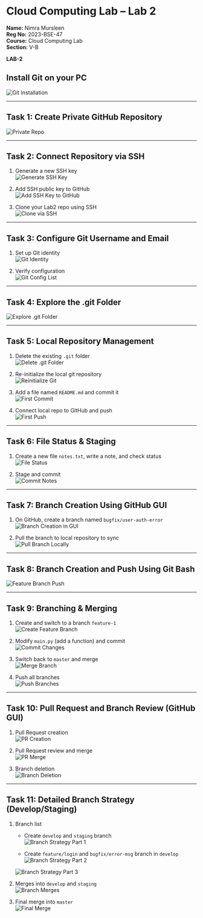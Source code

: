 # Cloud Computing Lab – Lab 2

**Name:** Nimra Mursleen  
**Reg No:** 2023-BSE-47  
**Course:** Cloud Computing Lab  
**Section:** V-B  

**LAB-2**

## Install Git on your PC

![Git Installation](screenshots/git_installation.png)

---

## Task 1: Create Private GitHub Repository

![Private Repo](screenshots/repo_private.png)

---

## Task 2: Connect Repository via SSH

1. Generate a new SSH key  
![Generate SSH Key](screenshots/ssh_keygen.png)

2. Add SSH public key to GitHub  
![Add SSH Key to GitHub](screenshots/github_sshkey.png)

3. Clone your Lab2 repo using SSH  
![Clone via SSH](screenshots/ssh_clone.png)

---

## Task 3: Configure Git Username and Email

1. Set up Git identity  
![Git Identity](screenshots/git_identity.png)

2. Verify configuration  
![Git Config List](screenshots/git_config_list.png)

---

## Task 4: Explore the .git Folder

![Explore .git Folder](screenshots/git_folder.png)

---

## Task 5: Local Repository Management

1. Delete the existing `.git` folder  
![Delete .git Folder](screenshots/delete_git.png)

2. Re-initialize the local git repository  
![Reinitialize Git](screenshots/git_init.png)

3. Add a file named `README.md` and commit it  
![First Commit](screenshots/first_commit.png)

4. Connect local repo to GitHub and push  
![First Push](screenshots/first_push.png)

---

## Task 6: File Status & Staging

1. Create a new file `notes.txt`, write a note, and check status  
![File Status](screenshots/status1.png)

2. Stage and commit  
![Commit Notes](screenshots/commit_notes.png)

---

## Task 7: Branch Creation Using GitHub GUI

1. On GitHub, create a branch named `bugfix/user-auth-error`  
![Branch Creation in GUI](screenshots/bugfix_branch_gui.png)

2. Pull the branch to local repository to sync  
![Pull Branch Locally](screenshots/bugfix_branch_local.png)

---

## Task 8: Branch Creation and Push Using Git Bash

![Feature Branch Push](screenshots/feature_db_branch.png)

---

## Task 9: Branching & Merging

1. Create and switch to a branch `feature-1`  
![Create Feature Branch](screenshots/branch_create.png)

2. Modify `main.py` (add a function) and commit  
![Commit Changes](screenshots/feature_commit.png)

3. Switch back to `master` and merge  
![Merge Branch](screenshots/merge.png)

4. Push all branches  
![Push Branches](screenshots/push_branches.png)

---

## Task 10: Pull Request and Branch Review (GitHub GUI)

1. Pull Request creation  
![PR Creation](screenshots/pr_creation.png)

2. Pull Request review and merge  
![PR Merge](screenshots/pr_merge.png)

3. Branch deletion  
![Branch Deletion](screenshots/branch_delete.png)

---

## Task 11: Detailed Branch Strategy (Develop/Staging)

1. Branch list  
   - Create `develop` and `staging` branch  
   ![Branch Strategy Part 1](screenshots/branch_strategy_part1.png)

   - Create `feature/login` and `bugfix/error-msg` branch in `develop`
   ![Branch Strategy Part 2](screenshots/branch_strategy_part2.png)

    ![Branch Strategy Part 3](screenshots/branch_strategy_part3.png)

2. Merges into `develop` and `staging`  
![Branch Merges](screenshots/branch_merges.png)

3. Final merge into `master`  
![Final Merge](screenshots/final_merge.png)

